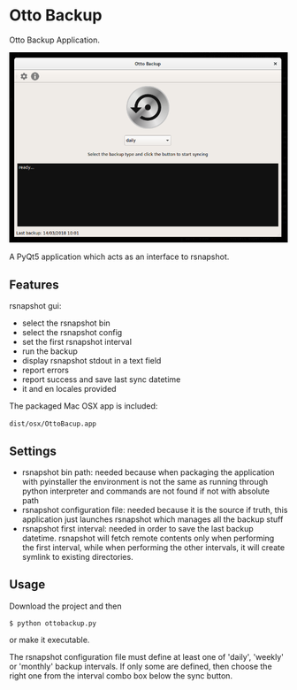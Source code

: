 # Otto Backup

Otto Backup Application.

![image](https://raw.githubusercontent.com/otto-torino/OttoBackup/master/app.png "App")

A PyQt5 application which acts as an interface to rsnapshot.

## Features

rsnapshot gui:

- select the rsnapshot bin
- select the rsnapshot config
- set the first rsnapshot interval
- run the backup
- display rsnapshot stdout in a text field
- report errors
- report success and save last sync datetime
- it and en locales provided

The packaged Mac OSX app is included:

`dist/osx/OttoBacup.app`

## Settings

- rsnapshot bin path: needed because when packaging the application with pyinstaller the environment is not the same as running
through python interpreter and commands are not found if not with absolute path
- rsnapshot configuration file: needed because it is the source if truth, this application just
launches rsnapshot which manages all the backup stuff
- rsnapshot first interval: needed in order to save the last backup datetime. rsnapshot will fetch remote
contents only when performing the first interval, while when performing the other intervals, it will create symlink to
existing directories.

## Usage

Download the project and then

    $ python ottobackup.py

or make it executable.

The rsnapshot configuration file must define at least one of 'daily', 'weekly' or 'monthly' backup intervals.
If only some are defined, then choose the right one from the interval combo box below the sync button.
